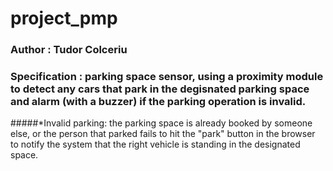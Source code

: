 # project_pmp
### Author : Tudor Colceriu
### Specification : parking space sensor, using a proximity module to detect any cars that park in the degisnated parking space and alarm (with a buzzer) if the parking operation is invalid.
#####*Invalid parking: the parking space is already booked by someone else, or the person that parked fails to hit the "park" button in the browser to notify the system that the right vehicle is standing in the designated space.
